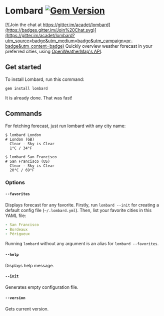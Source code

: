# Lombard [![Gem Version](https://badge.fury.io/rb/lombard.svg)](http://badge.fury.io/rb/lombard)

[![Join the chat at https://gitter.im/acadet/lombard](https://badges.gitter.im/Join%20Chat.svg)](https://gitter.im/acadet/lombard?utm_source=badge&utm_medium=badge&utm_campaign=pr-badge&utm_content=badge)
Quickly overview weather forecast in your preferred cities, using [OpenWeatherMap's API](http://openweathermap.org/).

## Get started

To install Lombard, run this command:

```
gem install lombard
```

It is already done. That was fast!

## Commands

For fetching forecast, just run lombard with any city name:

```
$ lombard London
# London (GB)
  Clear - Sky is Clear
  1°C / 34°F

$ lombard San Francisco
# San Francisco (US)
  Clear - Sky is Clear
  20°C / 69°F
```

### Options

#### `--favorites`

Displays forecast for any favorite. Firstly, run `lombard --init` for creating a default config file (`~/.lombard.yml`). Then, list your favorite cities in this YAML file:

```yaml
- San Francisco
- Bordeaux
- Périgueux
```

Running `lombard` without any argument is an alias for `lombard --favorites`.

#### `--help`

Displays help message.

#### `--init`

Generates empty configuration file.

#### `--version`

Gets current version.
